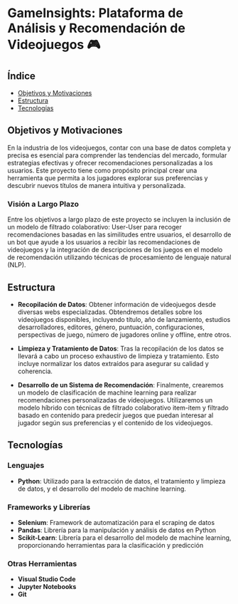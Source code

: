 # GameInsights: Plataforma de Análisis y Recomendación de Videojuegos 🎮

## Índice


- [Objetivos y Motivaciones](#objetivos-y-motivaciones)
- [Estructura](#estructura)
- [Tecnologías](#tecnologías)

## Objetivos y Motivaciones

En la industria de los videojuegos, contar con una base de datos completa y precisa es esencial para comprender las tendencias del mercado, formular estrategias efectivas y ofrecer recomendaciones personalizadas a los usuarios. Este proyecto tiene como propósito principal crear una herramienta que permita a los jugadores explorar sus preferencias y descubrir nuevos títulos de manera intuitiva y personalizada.

### Visión a Largo Plazo

Entre los objetivos a largo plazo de este proyecto se incluyen la inclusión de un modelo de filtrado colaborativo: User-User para recoger recomendaciones basadas en las similitudes entre usuarios, el desarrollo de un bot que ayude a los usuarios a recibir las recomendaciones de videojuegos y la integración de descripciones de los juegos en el modelo de recomendación utilizando técnicas de procesamiento de lenguaje natural (NLP).

## Estructura 

- **Recopilación de Datos**: Obtener información de videojuegos desde diversas webs especializadas. Obtendremos detalles sobre los videojuegos disponibles, incluyendo título, año de lanzamiento, estudios desarrolladores, editores, género, puntuación, configuraciones, perspectivas de juego, número de jugadores online y offline, entre otros.

- **Limpieza y Tratamiento de Datos**: Tras la recopilación de los datos se llevará a cabo un proceso exhaustivo de limpieza y tratamiento. Esto incluye normalizar los datos extraídos para asegurar su calidad y coherencia.

- **Desarrollo de un Sistema de Recomendación**: Finalmente, crearemos un modelo de clasificación de machine learning para realizar recomendaciones personalizadas de videojuegos. Utilizaremos un modelo híbrido con técnicas de filtrado colaborativo item-item y filtrado basado en contenido para predecir juegos que puedan interesar al jugador según sus preferencias y el contenido de los videojuegos.

## Tecnologías

### Lenguajes

- **Python**: Utilizado para la extracción de datos, el tratamiento y limpieza de datos, y el desarrollo del modelo de machine learning.

### Frameworks y Librerías

- **Selenium**: Framework de automatización para el scraping de datos
- **Pandas**: Librería para la manipulación y análisis de datos en Python
- **Scikit-Learn**: Librería para el desarrollo del modelo de machine learning, proporcionando herramientas para la clasificación y predicción

### Otras Herramientas

- **Visual Studio Code**
- **Jupyter Notebooks**
- **Git**


